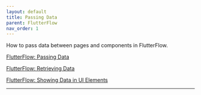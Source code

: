 ```yaml
---
layout: default
title: Passing Data
parent: FlutterFlow
nav_order: 1
---
```


How to pass data between pages and components in FlutterFlow.

[FlutterFlow: Passing Data]

[FlutterFlow: Retrieving Data]

[FlutterFlow: Showing Data in UI Elements]


----
[FlutterFlow: Passing Data]: https://docs.flutterflow.io/data-and-backend/passing-data
[FlutterFlow: Retrieving Data]: https://docs.flutterflow.io/data-and-backend/firebase/firestore-database-cloud-firestore/retrieving-data
[FlutterFlow: Showing Data in UI Elements]: https://docs.flutterflow.io/data-and-backend/showing-data-in-ui-elements
